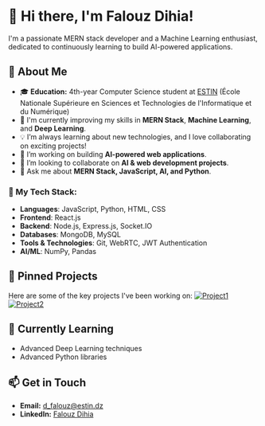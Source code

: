 # 👋 Hi there, I'm Falouz Dihia!

I'm a passionate MERN stack developer and a Machine Learning enthusiast, dedicated to continuously learning to build AI-powered applications.

## 🔭 About Me
- 🎓 **Education:** 4th-year Computer Science student at [ESTIN](https://estin.dz/) (École Nationale Supérieure en Sciences et Technologies de l'Informatique et du Numérique)
- 🌱 I'm currently improving my skills in **MERN Stack**, **Machine Learning**, and **Deep Learning**.
- 💡 I’m always learning about new technologies, and I love collaborating on exciting projects!
- 🔭 I’m working on building **AI-powered web applications**.
- 👯 I’m looking to collaborate on **AI & web development projects**.
- 💬 Ask me about **MERN Stack, JavaScript, AI, and Python**.

### 🚀 My Tech Stack:

- **Languages**: JavaScript, Python, HTML, CSS
- **Frontend**: React.js
- **Backend**: Node.js, Express.js, Socket.IO
- **Databases**: MongoDB, MySQL
- **Tools & Technologies**: Git, WebRTC, JWT Authentication
- **AI/ML**: NumPy, Pandas

## 📌 Pinned Projects
Here are some of the key projects I've been working on:
[![Project1](https://github-readme-stats.vercel.app/api/pin/?username=dihiaflz&repo=Full-MERN-Stack-Application-with-Real-Time-Messaging-and-Video-Calls)](https://github.com/dihiaflz/Full-MERN-Stack-Application-with-Real-Time-Messaging-and-Video-Calls)
[![Project2](https://github-readme-stats.vercel.app/api/pin/?username=dihiaflz&repo=Appointment-Calendar-App)](https://github.com/dihiaflz/Appointment-Calendar-App)

## 🎯 Currently Learning
- Advanced Deep Learning techniques
- Advanced Python libraries

## 📫 Get in Touch
- **Email:** [d_falouz@estin.dz](mailto:d_falouz@estin.dz)
- **LinkedIn:** [Falouz Dihia](https://www.linkedin.com/in/dihia-falouz/)



